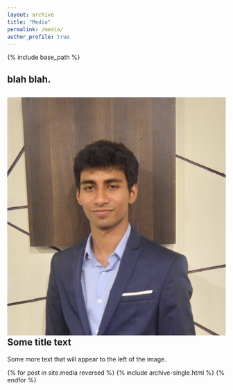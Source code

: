 ```yaml
---
layout: archive
title: "Media"
permalink: /media/
author_profile: true
---
```


{% include base_path %}
## blah blah.

<!-- | ![Flowers](/images/my_pic.jpeg) | I am text to the right | -->

<div style="clear: both;">
  <div style="float: left; margin-right 1em;">
    <img src="/images/my_pic.jpeg" alt="">
  </div>
  <div>
    <h2>Some title text</h2>
    <p>Some more text that will appear to the left of the image.</p>
  </div>
</div>

{% for post in site.media reversed %}
  {% include archive-single.html %}
{% endfor %}
